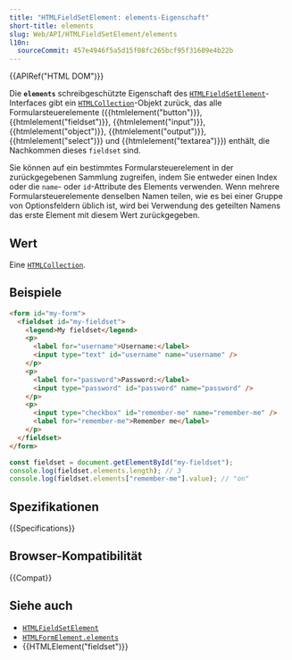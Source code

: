 ```yaml
---
title: "HTMLFieldSetElement: elements-Eigenschaft"
short-title: elements
slug: Web/API/HTMLFieldSetElement/elements
l10n:
  sourceCommit: 457e4946f5a5d15f08fc265bcf95f31609e4b22b
---
```


{{APIRef("HTML DOM")}}

Die **`elements`** schreibgeschützte Eigenschaft des [`HTMLFieldSetElement`](/de/docs/Web/API/HTMLFieldSetElement)-Interfaces gibt ein [`HTMLCollection`](/de/docs/Web/API/HTMLCollection)-Objekt zurück, das alle Formularsteuerelemente ({{htmlelement("button")}}, {{htmlelement("fieldset")}}, {{htmlelement("input")}}, {{htmlelement("object")}}, {{htmlelement("output")}}, {{htmlelement("select")}} und {{htmlelement("textarea")}}) enthält, die Nachkommen dieses `fieldset` sind.

Sie können auf ein bestimmtes Formularsteuerelement in der zurückgegebenen Sammlung zugreifen, indem Sie entweder einen Index oder die `name`- oder `id`-Attribute des Elements verwenden. Wenn mehrere Formularsteuerelemente denselben Namen teilen, wie es bei einer Gruppe von Optionsfeldern üblich ist, wird bei Verwendung des geteilten Namens das erste Element mit diesem Wert zurückgegeben.

## Wert

Eine [`HTMLCollection`](/de/docs/Web/API/HTMLCollection).

## Beispiele

```html
<form id="my-form">
  <fieldset id="my-fieldset">
    <legend>My fieldset</legend>
    <p>
      <label for="username">Username:</label>
      <input type="text" id="username" name="username" />
    </p>
    <p>
      <label for="password">Password:</label>
      <input type="password" id="password" name="password" />
    </p>
    <p>
      <input type="checkbox" id="remember-me" name="remember-me" />
      <label for="remember-me">Remember me</label>
    </p>
  </fieldset>
</form>
```

```js
const fieldset = document.getElementById("my-fieldset");
console.log(fieldset.elements.length); // 3
console.log(fieldset.elements["remember-me"].value); // "on"
```

## Spezifikationen

{{Specifications}}

## Browser-Kompatibilität

{{Compat}}

## Siehe auch

- [`HTMLFieldSetElement`](/de/docs/Web/API/HTMLFieldSetElement)
- [`HTMLFormElement.elements`](/de/docs/Web/API/HTMLFormElement/elements)
- {{HTMLElement("fieldset")}}
